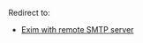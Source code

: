 Redirect to:

*   [Exim with remote SMTP server](/index.php/Exim_with_remote_SMTP_server "Exim with remote SMTP server")